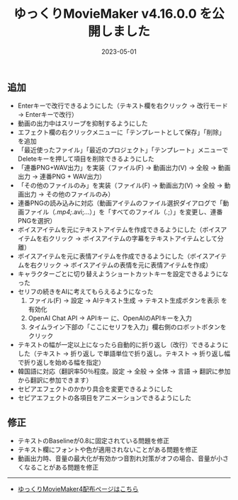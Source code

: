 ﻿---
title: ゆっくりMovieMaker v4.16.0.0 を公開しました
date: 2023-05-01
tags: [YMM4,お知らせ]
---
## 追加
- Enterキーで改行できるようにした（テキスト欄を右クリック → 改行モード → Enterキーで改行）
- 動画の出力中はスリープを抑制するようにした
- エフェクト欄の右クリックメニューに「テンプレートとして保存」「削除」を追加
- 「最近使ったファイル」「最近のプロジェクト」「テンプレート」メニューでDeleteキーを押して項目を削除できるようにした
- 「連番PNG+WAV出力」を実装（ファイル(F) → 動画出力(V) → 全般 → 動画出力 → 連番PNG + WAV出力）
- 「その他のファイルのみ」を実装（ファイル(F) → 動画出力(V) → 全般 → 動画出力 → その他のファイルのみ）
- 連番PNGの読み込みに対応（動画アイテムのファイル選択ダイアログで「動画ファイル（*.mp4;*.avi;...）」を「すべてのファイル（*.*;）」を変更し、連番PNGを選択）
- ボイスアイテムを元にテキストアイテムを作成できるようにした（ボイスアイテムを右クリック → ボイスアイテムの字幕をテキストアイテムとして分離）
- ボイスアイテムを元に表情アイテムを作成できるようにした（ボイスアイテムを右クリック → ボイスアイテムの表情を元に表情アイテムを作成）
- キャラクターごとに切り替えようショートカットキーを設定できるようになった
- セリフの続きをAIに考えてもらえるようになった
	1. ファイル(F) → 設定 → AIテキスト生成 → テキスト生成ボタンを表示 を有効化
	2. OpenAI Chat API → APIキー に、OpenAIのAPIキーを入力
	3. タイムライン下部の「ここにセリフを入力」欄右側のロボットボタンをクリック
- テキストの幅が一定以上になったら自動的に折り返し（改行）できるようにした（テキスト → 折り返し で単語単位で折り返し。テキスト → 折り返し幅 で折り返しを始める幅を指定）
- 韓国語に対応（翻訳率50％程度。設定 → 全般 → 全体 → 言語 → 翻訳に参加 から翻訳に参加できます）
- セピアエフェクトのかかり具合を変更できるようにした
- セピアエフェクトの各項目をアニメーションできるようにした
## 修正
- テキストのBaselineが0.8に固定されている問題を修正
- テキスト欄にフォントや色が適用されないことがある問題を修正
- 動画出力時、音量の最大化が有効かつ音割れ対策がオフの場合、音量が小さくなることがある問題を修正

---

- [ゆっくりMovieMaker4配布ページはこちら](../index.md)